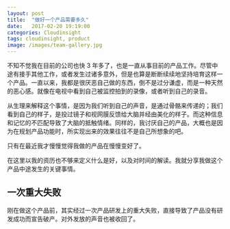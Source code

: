 ```yaml
---
layout: post
title:  "做好一个产品需要多久"
date:   2017-02-20 19:19:00
categories: Cloudinsight
tags: cloudinsight, product
image: /images/team-gallery.jpg
---
```


不知不觉我在目前的公司也快 3 年多了，也是一直从事目前的产品工作。尽管中途有接手其他工作，或者发生过诸多意外，但是也算是断断续续地坚持培育这样一个产品。一直以来，我都是很厌恶自己做的东西，倒不是过分谦虚，而是一种天然的恶心感。就像在电视中看到自己被监控拍到的录像，或者听到自己的录音。

从生理来解释这个事情，是因为我们听到自己的声音，是通过骨骼来传递的；我们看到自己的样子，是投过镜子和视网膜反馈给大脑并经由美化的样子。而这种信息和记忆的不匹配导致了大脑的抵触情绪。同样的，我讨厌自己的产品，大概也是因为在规划产品功能时，所实现出来的效果往往不是自己所想象的吧。

只有在最近我才慢慢觉得我做的产品在慢慢变好了。

在这里以我的资历也不够来定义什么是好，以及对时间的解读。我就分享我做这个产品中途发生的关键事情。

## 一次重大失败

刚在做这个产品前，其实经过一次产品研发上的重大失败，直接导致了产品没有研发成功而宣告破产。对外发放的声音也被收回了。
